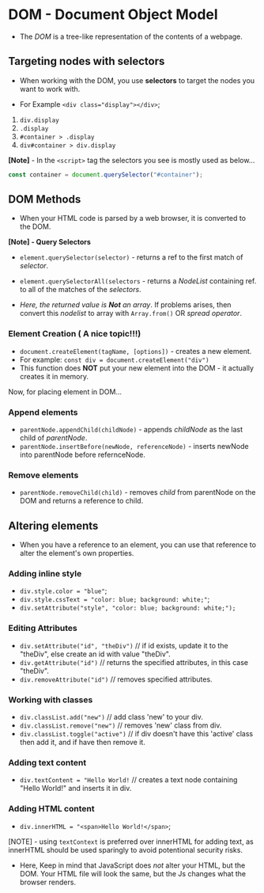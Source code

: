 # DOM - Document Object Model

- The *DOM* is a tree-like representation of the contents of a webpage.


## Targeting nodes with selectors

- When working with the DOM, you use **selectors** to target the nodes you want to work with.

- For Example `<div class="display"></div>`;
1. `div.display`
2. `.display`
3. `#container > .display`
4. `div#container > div.display`

**[Note]** - In the `<script>` tag the selectors you see is mostly used as below...
```js
const container = document.querySelector("#container");
```

## DOM Methods

- When your HTML code is parsed by a web browser, it is converted to the DOM.

**[Note] - Query Selectors**

- `element.querySelector(selector)` - returns a ref to the first match of *selector*.
- `element.querySelectorAll(selectors` - returns a *NodeList* containing ref. to all of the matches of the *selectors*.

- *Here, the returned value is **Not** an array*. If problems arises, then convert this *nodelist* to array with `Array.from()` OR *spread operator*.


### Element Creation ( A nice topic!!!)

- `document.createElement(tagName, [options])` - creates a new element.
- For example: `const div = document.createElement("div")`
- This function does **NOT** put your new element into the DOM - it actually creates it in memory.

Now, for placing element in DOM...

### Append elements

- `parentNode.appendChild(childNode)` - appends *childNode* as the last child of *parentNode*.
- `parentNode.insertBefore(newNode, referenceNode)` - inserts newNode into parentNode before refernceNode.

### Remove elements

- `parentNode.removeChild(child)` - removes *child* from parentNode on the DOM and returns a reference to child.

## Altering elements

- When you have a reference to an element, you can use that reference to alter the element's own properties.

### Adding inline style

- `div.style.color = "blue"`;
- `div.style.cssText = "color: blue; background: white;"`;
- `div.setAttribute("style", "color: blue; background: white;");`

### Editing Attributes

- `div.setAttribute("id", "theDiv")` // if id exists, update it to the "theDiv", else create an id with value "theDiv".
- `div.getAttribute("id")` // returns the specified attributes, in this case "theDiv".
- `div.removeAttribute("id")` // removes specified attributes.

### Working with classes

- `div.classList.add("new")` // add class 'new' to your div.
- `div.classList.remove("new")` // removes 'new' class from div.
- `div.classList.toggle("active")` // if div doesn't have this 'active' class then add it, and if have then remove it.

### Adding text content

- `div.textContent = "Hello World!` // creates a text node containing "Hello World!" and inserts it in div.

### Adding HTML content

- `div.innerHTML = "<span>Hello World!</span>`;

[NOTE] - using `textContext` is preferred over innerHTML for adding text, as innerHTML should be used sparingly to avoid potentional security risks.

- Here, Keep in mind that JavaScript does *not* alter your HTML, but the DOM. Your HTML file will look the same, but the Js changes what the browser renders.


